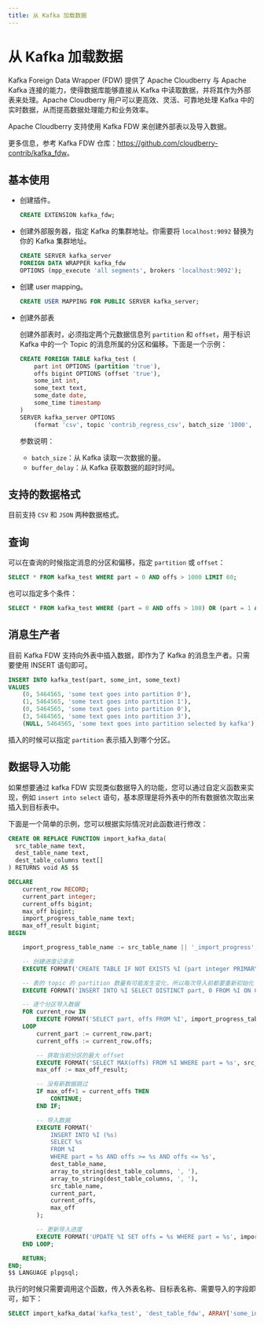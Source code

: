 ```yaml
---
title: 从 Kafka 加载数据
---
```


# 从 Kafka 加载数据

Kafka Foreign Data Wrapper (FDW) 提供了 Apache Cloudberry 与 Apache Kafka 连接的能力，使得数据库能够直接从 Kafka 中读取数据，并将其作为外部表来处理。Apache Cloudberry 用户可以更高效、灵活、可靠地处理 Kafka 中的实时数据，从而提高数据处理能力和业务效率。

Apache Cloudberry 支持使用 Kafka FDW 来创建外部表以及导入数据。

更多信息，参考 Kafka FDW 仓库：<https://github.com/cloudberry-contrib/kafka_fdw>。

## 基本使用

- 创建插件。

    ``` sql
    CREATE EXTENSION kafka_fdw;
    ```

- 创建外部服务器，指定 Kafka 的集群地址。你需要将 `localhost:9092` 替换为你的 Kafka 集群地址。

    ``` sql
    CREATE SERVER kafka_server
    FOREIGN DATA WRAPPER kafka_fdw
    OPTIONS (mpp_execute 'all segments', brokers 'localhost:9092');
    ```

- 创建 user mapping。

    ``` sql
    CREATE USER MAPPING FOR PUBLIC SERVER kafka_server;
    ```

- 创建外部表

    创建外部表时，必须指定两个元数据信息列 `partition` 和 `offset`，用于标识 Kafka 中的一个 Topic 的消息所属的分区和偏移。下面是一个示例：

    ``` sql
    CREATE FOREIGN TABLE kafka_test (
        part int OPTIONS (partition 'true'),
        offs bigint OPTIONS (offset 'true'),
        some_int int,
        some_text text,
        some_date date,
        some_time timestamp
    )
    SERVER kafka_server OPTIONS
        (format 'csv', topic 'contrib_regress_csv', batch_size '1000', buffer_delay '1000');
    ```

    参数说明：

    - `batch_size`：从 Kafka 读取一次数据的量。
    - `buffer_delay`：从 Kafka 获取数据的超时时间。

## 支持的数据格式

目前支持 `CSV` 和 `JSON` 两种数据格式。

## 查询

可以在查询的时候指定消息的分区和偏移，指定 `partition` 或 `offset`：

``` sql
SELECT * FROM kafka_test WHERE part = 0 AND offs > 1000 LIMIT 60;
```

也可以指定多个条件：

``` sql
SELECT * FROM kafka_test WHERE (part = 0 AND offs > 100) OR (part = 1 AND offs > 300) OR (part = 3 AND offs > 700);
```

## 消息生产者

目前 Kafka FDW 支持向外表中插入数据，即作为了 Kafka 的消息生产者。只需要使用 INSERT 语句即可。

``` sql
INSERT INTO kafka_test(part, some_int, some_text)
VALUES
    (0, 5464565, 'some text goes into partition 0'),
    (1, 5464565, 'some text goes into partition 1'),
    (0, 5464565, 'some text goes into partition 0'),
    (3, 5464565, 'some text goes into partition 3'),
    (NULL, 5464565, 'some text goes into partition selected by kafka');
```

插入的时候可以指定 `partition` 表示插入到哪个分区。

## 数据导入功能

如果想要通过 kafka FDW 实现类似数据导入的功能，您可以通过自定义函数来实现，例如 `insert into select` 语句，基本原理是将外表中的所有数据依次取出来插入到目标表中。

下面是一个简单的示例，您可以根据实际情况对此函数进行修改：

``` sql
CREATE OR REPLACE FUNCTION import_kafka_data(
  src_table_name text,
  dest_table_name text,
  dest_table_columns text[]
) RETURNS void AS $$

DECLARE
    current_row RECORD;
    current_part integer;
    current_offs bigint;
    max_off bigint;
    import_progress_table_name text;
    max_off_result bigint;
BEGIN

    import_progress_table_name := src_table_name || '_import_progress';

    -- 创建进度记录表
    EXECUTE FORMAT('CREATE TABLE IF NOT EXISTS %I (part integer PRIMARY KEY, offs bigint NOT NULL)', import_progress_table_name);

    -- 表的 topic 的 partition 数量有可能发生变化，所以每次导入前都要重新初始化
    EXECUTE FORMAT('INSERT INTO %I SELECT DISTINCT part, 0 FROM %I ON CONFLICT (part) DO NOTHING', import_progress_table_name, src_table_name);

    -- 逐个分区导入数据
    FOR current_row IN
        EXECUTE FORMAT('SELECT part, offs FROM %I', import_progress_table_name)
    LOOP
        current_part := current_row.part;
        current_offs := current_row.offs;

        -- 获取当前分区的最大 offset
        EXECUTE FORMAT('SELECT MAX(offs) FROM %I WHERE part = %s', src_table_name, current_part) INTO max_off_result;
        max_off := max_off_result;

        -- 没有新数据跳过
        IF max_off+1 = current_offs THEN
            CONTINUE;
        END IF;

        -- 导入数据
        EXECUTE FORMAT('
            INSERT INTO %I (%s)
            SELECT %s
            FROM %I
            WHERE part = %s AND offs >= %s AND offs <= %s',
            dest_table_name,
            array_to_string(dest_table_columns, ', '),
            array_to_string(dest_table_columns, ', '),
            src_table_name,
            current_part,
            current_offs,
            max_off
        );        

        -- 更新导入进度
        EXECUTE FORMAT('UPDATE %I SET offs = %s WHERE part = %s', import_progress_table_name, max_off + 1, current_part);
    END LOOP;

    RETURN;
END;
$$ LANGUAGE plpgsql;
```

执行的时候只需要调用这个函数，传入外表名称、目标表名称、需要导入的字段即可，如下：

``` sql
SELECT import_kafka_data('kafka_test', 'dest_table_fdw', ARRAY['some_int', 'some_text', 'some_date', 'some_time']);
```
